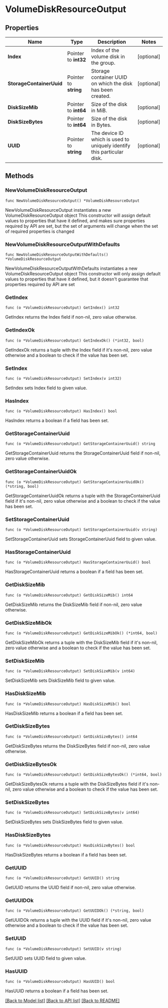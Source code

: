 # VolumeDiskResourceOutput

## Properties

Name | Type | Description | Notes
------------ | ------------- | ------------- | -------------
**Index** | Pointer to **int32** | Index of the volume disk in the group. | [optional] 
**StorageContainerUuid** | Pointer to **string** | Storage container UUID on which the disk has been created. | [optional] 
**DiskSizeMib** | Pointer to **int64** | Size of the disk in MiB. | [optional] 
**DiskSizeBytes** | Pointer to **int64** | Size of the disk in Bytes. | [optional] 
**UUID** | Pointer to **string** | The device ID which is used to uniquely identify this particular disk.  | [optional] 

## Methods

### NewVolumeDiskResourceOutput

`func NewVolumeDiskResourceOutput() *VolumeDiskResourceOutput`

NewVolumeDiskResourceOutput instantiates a new VolumeDiskResourceOutput object
This constructor will assign default values to properties that have it defined,
and makes sure properties required by API are set, but the set of arguments
will change when the set of required properties is changed

### NewVolumeDiskResourceOutputWithDefaults

`func NewVolumeDiskResourceOutputWithDefaults() *VolumeDiskResourceOutput`

NewVolumeDiskResourceOutputWithDefaults instantiates a new VolumeDiskResourceOutput object
This constructor will only assign default values to properties that have it defined,
but it doesn't guarantee that properties required by API are set

### GetIndex

`func (o *VolumeDiskResourceOutput) GetIndex() int32`

GetIndex returns the Index field if non-nil, zero value otherwise.

### GetIndexOk

`func (o *VolumeDiskResourceOutput) GetIndexOk() (*int32, bool)`

GetIndexOk returns a tuple with the Index field if it's non-nil, zero value otherwise
and a boolean to check if the value has been set.

### SetIndex

`func (o *VolumeDiskResourceOutput) SetIndex(v int32)`

SetIndex sets Index field to given value.

### HasIndex

`func (o *VolumeDiskResourceOutput) HasIndex() bool`

HasIndex returns a boolean if a field has been set.

### GetStorageContainerUuid

`func (o *VolumeDiskResourceOutput) GetStorageContainerUuid() string`

GetStorageContainerUuid returns the StorageContainerUuid field if non-nil, zero value otherwise.

### GetStorageContainerUuidOk

`func (o *VolumeDiskResourceOutput) GetStorageContainerUuidOk() (*string, bool)`

GetStorageContainerUuidOk returns a tuple with the StorageContainerUuid field if it's non-nil, zero value otherwise
and a boolean to check if the value has been set.

### SetStorageContainerUuid

`func (o *VolumeDiskResourceOutput) SetStorageContainerUuid(v string)`

SetStorageContainerUuid sets StorageContainerUuid field to given value.

### HasStorageContainerUuid

`func (o *VolumeDiskResourceOutput) HasStorageContainerUuid() bool`

HasStorageContainerUuid returns a boolean if a field has been set.

### GetDiskSizeMib

`func (o *VolumeDiskResourceOutput) GetDiskSizeMib() int64`

GetDiskSizeMib returns the DiskSizeMib field if non-nil, zero value otherwise.

### GetDiskSizeMibOk

`func (o *VolumeDiskResourceOutput) GetDiskSizeMibOk() (*int64, bool)`

GetDiskSizeMibOk returns a tuple with the DiskSizeMib field if it's non-nil, zero value otherwise
and a boolean to check if the value has been set.

### SetDiskSizeMib

`func (o *VolumeDiskResourceOutput) SetDiskSizeMib(v int64)`

SetDiskSizeMib sets DiskSizeMib field to given value.

### HasDiskSizeMib

`func (o *VolumeDiskResourceOutput) HasDiskSizeMib() bool`

HasDiskSizeMib returns a boolean if a field has been set.

### GetDiskSizeBytes

`func (o *VolumeDiskResourceOutput) GetDiskSizeBytes() int64`

GetDiskSizeBytes returns the DiskSizeBytes field if non-nil, zero value otherwise.

### GetDiskSizeBytesOk

`func (o *VolumeDiskResourceOutput) GetDiskSizeBytesOk() (*int64, bool)`

GetDiskSizeBytesOk returns a tuple with the DiskSizeBytes field if it's non-nil, zero value otherwise
and a boolean to check if the value has been set.

### SetDiskSizeBytes

`func (o *VolumeDiskResourceOutput) SetDiskSizeBytes(v int64)`

SetDiskSizeBytes sets DiskSizeBytes field to given value.

### HasDiskSizeBytes

`func (o *VolumeDiskResourceOutput) HasDiskSizeBytes() bool`

HasDiskSizeBytes returns a boolean if a field has been set.

### GetUUID

`func (o *VolumeDiskResourceOutput) GetUUID() string`

GetUUID returns the UUID field if non-nil, zero value otherwise.

### GetUUIDOk

`func (o *VolumeDiskResourceOutput) GetUUIDOk() (*string, bool)`

GetUUIDOk returns a tuple with the UUID field if it's non-nil, zero value otherwise
and a boolean to check if the value has been set.

### SetUUID

`func (o *VolumeDiskResourceOutput) SetUUID(v string)`

SetUUID sets UUID field to given value.

### HasUUID

`func (o *VolumeDiskResourceOutput) HasUUID() bool`

HasUUID returns a boolean if a field has been set.


[[Back to Model list]](../README.md#documentation-for-models) [[Back to API list]](../README.md#documentation-for-api-endpoints) [[Back to README]](../README.md)


